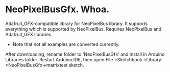 NeoPixelBusGfx. Whoa.
=========================

Adafruit_GFX-compatible library for NeoPixelBus library. It supports everything which is supported by NeoPixelBus. Requires NeoPixelBus and Adafruit_GFX libraries.

* Note that not all examples are converted currently.

After downloading, rename folder to 'NeoPixelBusGfx' and install in Arduino Libraries folder. Restart Arduino IDE, then open File->Sketchbook->Library->NeoPixelBusGfx->matrixtest sketch.
